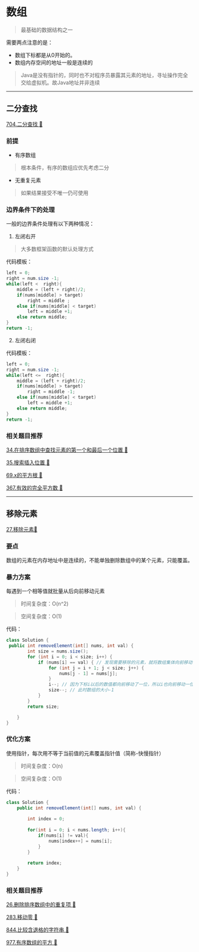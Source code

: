 # 数组

>最基础的数据结构之一

需要两点注意的是：

- 数组下标都是从0开始的。
- 数组内存空间的地址一般是连续的

>Java是没有指针的，同时也不对程序员暴露其元素的地址，寻址操作完全交给虚拟机。故Java地址并非连续

---

## 二分查找

[704.二分查找 💚](https://leetcode.cn/problems/binary-search/)

### 前提

- 有序数组

> 根本条件，有序的数组应优先考虑二分

- 无重复元素

> 如果结果接受不唯一仍可使用

### 边界条件下的处理

一般的边界条件处理有以下两种情况：

1. 左闭右开

> 大多数框架函数的默认处理方式

代码模板：

```java
left = 0;
right = num.size -1;
while(left <  right){
    middle = (left + right)/2;
    if(nums[middle] > target)
        right = middle ;
    else if(nums[middle] < target)
        left = middle +1;
    else return middle;
}
return -1;
```

2. 左闭右闭

代码模板：

```java
left = 0;
right = num.size -1;
while(left <=  right){
    middle = (left + right)/2;
    if(nums[middle] > target)
        right = middle -1;
    else if(nums[middle] < target)
        left = middle +1;
    else return middle;
}
return -1;
```

### 相关题目推荐

[34.在排序数组中查找元素的第一个和最后一个位置 🧡](https://leetcode.cn/problems/find-first-and-last-position-of-element-in-sorted-array/)

[35.搜索插入位置 💚](https://leetcode.cn/classic/problems/search-insert-position/description/)

[69.x的平方根 💚](https://leetcode.cn/classic/problems/sqrtx/description/)

[367.有效的完全平方数 💚](https://leetcode.cn/classic/problems/valid-perfect-square/description/)



---

## 移除元素

[27.移除元素💚](https://leetcode.cn/classic/problems/remove-element/)

### 要点

数组的元素在内存地址中是连续的，不能单独删除数组中的某个元素，只能覆盖。


###  暴力方案

 每遇到一个相等值就批量从后向前移动元素

> 时间复杂度：O(n^2)

> 空间复杂度：O(1)


代码：

```java
class Solution {
 public int removeElement(int[] nums, int val) {
        int size = nums.size();
        for (int i = 0; i < size; i++) {
            if (nums[i] == val) { // 发现需要移除的元素，就将数组集体向前移动一位
                for (int j = i + 1; j < size; j++) {
                    nums[j - 1] = nums[j];
                }
                i--; // 因为下标i以后的数值都向前移动了一位，所以i也向前移动一位
                size--; // 此时数组的大小-1
            }
        }
        return size;

    }
}
```

###  优化方案

使用指针，每次用不等于当前值的元素覆盖指针值（简称-快慢指针）


> 时间复杂度：O(n)

> 空间复杂度：O(1)

代码：

```java
class Solution {
    public int removeElement(int[] nums, int val) {
        
        int index = 0;
        
        for(int i = 0; i < nums.length; i++){
            if(nums[i] != val){
                nums[index++] = nums[i];
            }  
        }
        
        return index;
    }
}
```

### 相关题目推荐

[26.删除排序数组中的重复项 💚](https://leetcode.cn/problems/remove-duplicates-from-sorted-array/)

[283.移动零 💚](https://leetcode.cn/problems/move-zeroes/)

[844.比较含退格的字符串 💚](https://leetcode.cn/problems/backspace-string-compare/)

[977.有序数组的平方 💚](https://leetcode.cn/problems/squares-of-a-sorted-array/)

